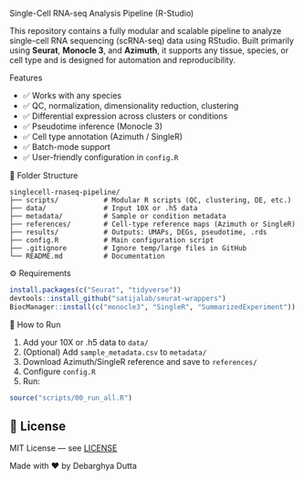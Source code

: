Single-Cell RNA-seq Analysis Pipeline (R-Studio)

This repository contains a fully modular and scalable pipeline to analyze single-cell RNA sequencing (scRNA-seq) data using RStudio. Built primarily using **Seurat**, **Monocle 3**, and **Azimuth**, it supports any tissue, species, or cell type and is designed for automation and reproducibility.

 Features

- ✅ Works with any species
- ✅ QC, normalization, dimensionality reduction, clustering
- ✅ Differential expression across clusters or conditions
- ✅ Pseudotime inference (Monocle 3)
- ✅ Cell type annotation (Azimuth / SingleR)
- ✅ Batch-mode support
- ✅ User-friendly configuration in `config.R`

📁 Folder Structure

```
singlecell-rnaseq-pipeline/
├── scripts/           # Modular R scripts (QC, clustering, DE, etc.)
├── data/              # Input 10X or .h5 data
├── metadata/          # Sample or condition metadata
├── references/        # Cell-type reference maps (Azimuth or SingleR)
├── results/           # Outputs: UMAPs, DEGs, pseudotime, .rds
├── config.R           # Main configuration script
├── .gitignore         # Ignore temp/large files in GitHub
└── README.md          # Documentation
```

⚙️ Requirements

```r
install.packages(c("Seurat", "tidyverse"))
devtools::install_github("satijalab/seurat-wrappers")
BiocManager::install(c("monocle3", "SingleR", "SummarizedExperiment"))
```

🧬 How to Run

1. Add your 10X or .h5 data to `data/`
2. (Optional) Add `sample_metadata.csv` to `metadata/`
3. Download Azimuth/SingleR reference and save to `references/`
4. Configure `config.R`
5. Run:
```r
source("scripts/00_run_all.R")
```

## 📜 License

MIT License — see [LICENSE](LICENSE)

Made with ❤️ by Debarghya Dutta
